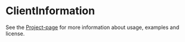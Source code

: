 # ClientInformation

See the [Project-page](https://github.com/anionDev/ClientInformation) for more information about usage, examples and license.

